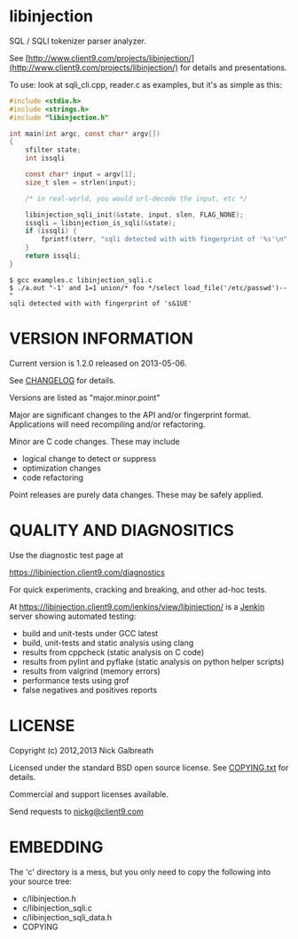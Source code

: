libinjection
============

SQL / SQLI tokenizer parser analyzer.

See
[http://www.client9.com/projects/libinjection/](http://www.client9.com/projects/libinjection/)
for details and presentations.

To use:
look at sqli_cli.cpp, reader.c as examples, but it's as simple as this:

```c
#include <stdio.h>
#include <strings.h>
#include "libinjection.h"

int main(int argc, const char* argv[])
{
    sfilter state;
    int issqli

    const char* input = argv[1];
    size_t slen = strlen(input);

    /* in real-world, you would url-decode the input, etc */

    libinjection_sqli_init(&state, input, slen, FLAG_NONE);
    issqli = libinjection_is_sqli(&state);
    if (issqli) {
        fprintf(sterr, "sqli detected with with fingerprint of '%s'\n", state.pat);
    }
    return issqli;
}
```

```
$ gcc examples.c libinjection_sqli.c
$ ./a.out "-1' and 1=1 union/* foo */select load_file('/etc/passwd')--"
sqli detected with with fingerprint of 's&1UE'
```

VERSION INFORMATION
===================

Current version is 1.2.0 released on 2013-05-06.

See [CHANGELOG](/CHANGELOG.md) for details.

Versions are listed as "major.minor.point"

Major are significant changes to the API and/or fingerprint format.
Applications will need recompiling and/or refactoring.

Minor are C code changes.  These may include
 * logical change to detect or suppress
 * optimization changes
 * code refactoring

Point releases are purely data changes.  These may be safely applied.

QUALITY AND DIAGNOSITICS
========================

Use the diagnostic test page at

https://libinjection.client9.com/diagnostics

For quick experiments, cracking and breaking, and other ad-hoc tests.

At https://libinjection.client9.com/jenkins/view/libinjection/ is
a [Jenkin](http://jenkins-ci.org/) server showing automated testing:

* build and unit-tests under GCC latest
* build, unit-tests and static analysis using clang
* results from cppcheck (static analysis on C code)
* results from pylint and pyflake (static analysis on python helper scripts)
* results from valgrind (memory errors)
* performance tests using grof
* false negatives and positives reports

LICENSE
=============

Copyright (c) 2012,2013 Nick Galbreath

Licensed under the standard BSD open source license.  See [COPYING.txt](/COPYING.txt) for details.

Commercial and support licenses available.

Send requests to nickg@client9.com


EMBEDDING
=============

The 'c' directory is a mess, but you only need to copy the following
into your source tree:

* c/libinjection.h
* c/libinjection_sqli.c
* c/libinjection_sqli_data.h
* COPYING

